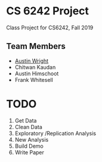 # CS 6242 Project

Class Project for CS6242, Fall 2019

## Team Members

- [Austin Wright](https://www.austinpwright.com)
- Chitwan Kaudan
- Austin Himschoot
- Frank Whitesell

# TODO

1. Get Data
2. Clean Data
3. Exploratory /Replication Analysis
4. New Analysis
5. Build Demo
6. Write Paper
